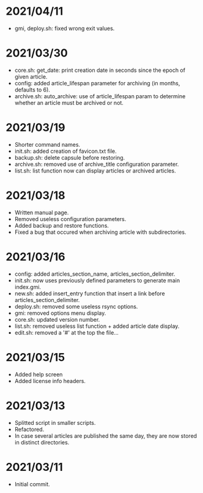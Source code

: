 # 2021/04/11

* gmi, deploy.sh: fixed wrong exit values.

# 2021/03/30

* core.sh: get_date: print creation date in seconds since the epoch of given article.
* config: added article_lifespan parameter for archiving (in months, defaults to 6).
* archive.sh: auto_archive: use of article_lifespan param to determine whether an article must be archived or not.

# 2021/03/19

* Shorter command names.
* init.sh: added creation of favicon.txt file.
* backup.sh: delete capsule before restoring.
* archive.sh: removed use of archive_title configuration parameter.
* list.sh: list function now can display articles or archived articles.

# 2021/03/18

* Written manual page.
* Removed useless configuration parameters.
* Added backup and restore functions.
* Fixed a bug that occured when archiving article with subdirectories.


# 2021/03/16

* config: added articles_section_name, articles_section_delimiter.
* init.sh: now uses previously defined parameters to generate main index.gmi. 
* new.sh: added insert_entry function that insert a link before articles_section_delimiter.
* deploy.sh: removed some useless rsync options.
* gmi: removed options menu display.
* core.sh: updated version number.
* list.sh: removed useless list function + added article date display.
* edit.sh: removed a '#' at the top the file...

# 2021/03/15

* Added help screen
* Added license info headers.

# 2021/03/13

* Splitted script in smaller scripts.
* Refactored.
* In case several articles are published the same day, they are now stored in distinct directories.

# 2021/03/11

* Initial commit.
